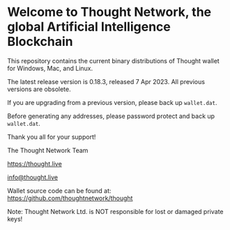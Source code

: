 # Welcome to Thought Network, the global Artificial Intelligence Blockchain

This repository contains the current binary distributions of Thought wallet for Windows, Mac, and Linux.

The latest release version is 0.18.3, released 7 Apr 2023.  All previous versions are obsolete.

If you are upgrading from a previous version, please back up `wallet.dat`.

Before generating any addresses, please password protect and back up `wallet.dat`.

Thank you all for your support!

The Thought Network Team

https://thought.live

info@thought.live

Wallet source code can be found at:  https://github.com/thoughtnetwork/thought


Note: Thought Network Ltd. is NOT responsible for lost or damaged private keys!

